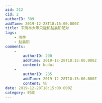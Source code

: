 ```yaml
---
aid: 212
cid: 2
authorID: 309
addTime: 2019-12-28T18:15:00.000Z
title: 宋雨林太笨只能和赵晨阳配对
tags:
    - 雨林
    - 赵晨阳
comments:
    -
        authorID: 290
        addTime: 2019-12-28T18:15:00.000Z
        content: budui
    -
        authorID: 285
        addTime: 2019-12-28T18:15:00.000Z
        content: 错
date: 2019-12-28T18:15:00.000Z
category: 时政
---
```



